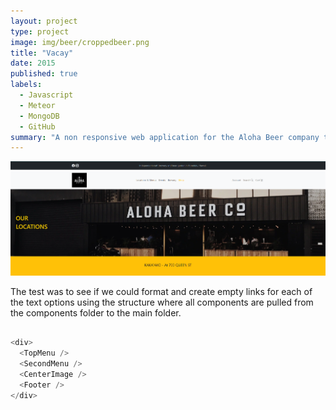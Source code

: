 ```yaml
---
layout: project
type: project
image: img/beer/croppedbeer.png
title: "Vacay"
date: 2015
published: true
labels:
  - Javascript
  - Meteor
  - MongoDB
  - GitHub
summary: "A non responsive web application for the Aloha Beer company that I made in 10 minutes for a test."
---
```


<img class="img-fluid" src="../img/beer/beer.png">

The test was to see if we could format and create empty links for each of the text options using the structure where all components are pulled from the components folder to the main folder.

``` cpp

<div>
  <TopMenu />
  <SecondMenu />
  <CenterImage />
  <Footer />
</div>

```